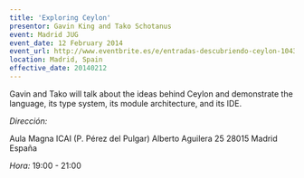 ```yaml
---
title: 'Exploring Ceylon'
presentor: Gavin King and Tako Schotanus
event: Madrid JUG
event_date: 12 February 2014
event_url: http://www.eventbrite.es/e/entradas-descubriendo-ceylon-10430763695
location: Madrid, Spain
effective_date: 20140212
---
```

Gavin and Tako will talk about the ideas behind Ceylon and 
demonstrate the language, its type system, its module 
architecture, and its IDE.

_Dirección:_ 

Aula Magna ICAI (P. Pérez del Pulgar)
Alberto Aguilera 25
28015 Madrid
España 

_Hora:_ 19:00 - 21:00